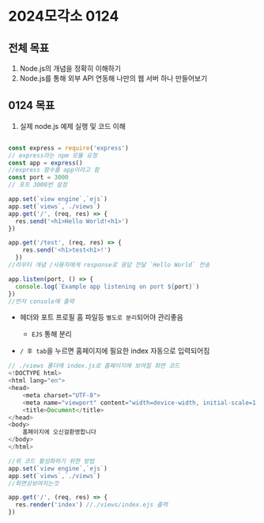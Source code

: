 # 2024모각소 0124

## 전체 목표

1. Node.js의 개념을 정확히 이해하기
2. Node.js를 통해 외부 API 연동해 나만의 웹 서버 하나 만들어보기


## 0124 목표
1. 실제 node.js 예제 실행 및 코드 이해


``` js

const express = require('express')
// express라는 npm 모듈 요청
const app = express()
//express 함수를 app이라고 함
const port = 3000
// 포트 3000번 설정

app.set(`view engine`,`ejs`)
app.set(`views`,`./views`)
app.get('/', (req, res) => {
  res.send('<h1>Hello World!<h1>')
})

app.get('/test', (req, res) => {
    res.send('<h1>test<h1>!')
  })
//라우터 개념 /사용자에게 response로 응답 전달 `Hello World` 전송

app.listen(port, () => {
  console.log(`Example app listening on port ${port}`)
})
//먼저 console에 출력

```

*  헤더와 포트 프로필 홈 파일등 `별도로 분리`되어야 관리좋음
    * `EJS` 통해 분리

* `/ 후 tab`을 누르면 홈페이지에 필요한 index 자동으로 입력되어짐

``` js
// ./views 폴더에 index.js로 홈페이지에 보여질 화면 코드
<!DOCTYPE html>
<html lang="en">
<head>
    <meta charset="UTF-8">
    <meta name="viewport" content="width=device-width, initial-scale=1.0">
    <title>Document</title>
</head>
<body>
    홈페이지에 오신걸환영합니다
</body>
</html>
```
```js
//위 코드 활성화하기 위한 방법
app.set(`view engine`,`ejs`)
app.set(`views`,`./views`)
//화면상보여지는것

app.get('/', (req, res) => {
  res.render('index') //./views/index.ejs 출력
})

```